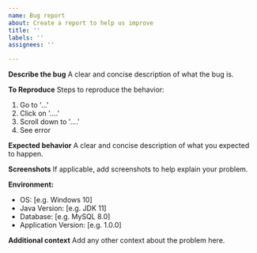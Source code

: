 ```yaml
---
name: Bug report
about: Create a report to help us improve
title: ''
labels: ''
assignees: ''

---
```


**Describe the bug**
A clear and concise description of what the bug is.

**To Reproduce**
Steps to reproduce the behavior:

1. Go to '...'
2. Click on '....'
3. Scroll down to '....'
4. See error

**Expected behavior**
A clear and concise description of what you expected to happen.

**Screenshots**
If applicable, add screenshots to help explain your problem.

**Environment:**

- OS: [e.g. Windows 10]
- Java Version: [e.g. JDK 11]
- Database: [e.g. MySQL 8.0]
- Application Version: [e.g. 1.0.0]

**Additional context**
Add any other context about the problem here.
